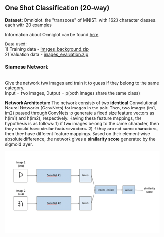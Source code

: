 ## One Shot Classification (20-way) 

**Dataset:** Omniglot, the "transpose" of MNIST, with 1623 character classes, each with 20 examples

Information about Omniglot can be found [here](https://github.com/brendenlake/omniglot). 

Data used:
<br> 1) Training data - [images_background.zip](https://github.com/brendenlake/omniglot/blob/master/python/images_background.zip)
<br> 2) Valuation data - [images_evaluation.zip](https://github.com/brendenlake/omniglot/blob/master/python/images_evaluation.zip)

### Siamese Network
<br> Give the network two images and train it to guess if they belong to the same category. 
<br> Input = two images, Output = p(both images share the same class) 

**Network Architecture**
The network consists of two **identical** Convolutional Neural Networks (ConvNets) for images in the pair. Then, two images (im1, im2) passed through ConvNets to generate a fixed size feature vectors as h(im1) and h(im2), respectively. Having these feature mappings, the hypothesis is as follows: 1) if two images belong to the same character, then they should have similar feature vectors. 2) if they are not same characters, then they have different feature mappings. Based on their element-wise absolute difference, the network gives a **similarity score** generated by the sigmoid layer. 

![Network Architecture](siamese_network_architecture.png)
